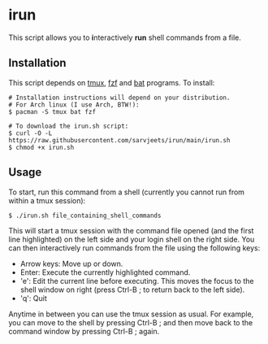 # irun

This script allows you to **i**nteractively **run** shell commands from a file.

## Installation
This script depends on [tmux](https://github.com/tmux/tmux),
[fzf](https://github.com/junegunn/fzf) and
[bat](https://github.com/sharkdp/bat) programs. To install:

```shell
# Installation instructions will depend on your distribution.
# For Arch linux (I use Arch, BTW!):
$ pacman -S tmux bat fzf

# To download the irun.sh script:
$ curl -O -L https://raw.githubusercontent.com/sarvjeets/irun/main/irun.sh
$ chmod +x irun.sh
```
## Usage
To start, run this command from a shell (currently you cannot run from within
a tmux session):

```script
$ ./irun.sh file_containing_shell_commands
```

This will start a tmux session with the command file opened (and the first line
highlighted) on the left side and your login shell on the right side.
You can then interactively run commands from the file using the following
keys:

- Arrow keys: Move up or down.
- Enter: Execute the currently highlighted command.
- 'e': Edit the current line before executing. This moves the focus to the
shell window on right (press Ctrl-B ; to return back to the left side).
- 'q': Quit

Anytime in between you can use the tmux session as usual. For example,
you can move to the shell by pressing Ctrl-B ; and then move back to the
command window by pressing Ctrl-B ; again.


